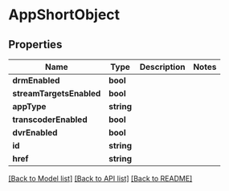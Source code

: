 # AppShortObject

## Properties
Name | Type | Description | Notes
------------ | ------------- | ------------- | -------------
**drmEnabled** | **bool** |  | 
**streamTargetsEnabled** | **bool** |  | 
**appType** | **string** |  | 
**transcoderEnabled** | **bool** |  | 
**dvrEnabled** | **bool** |  | 
**id** | **string** |  | 
**href** | **string** |  | 

[[Back to Model list]](../README.md#documentation-for-models) [[Back to API list]](../README.md#documentation-for-api-endpoints) [[Back to README]](../README.md)


